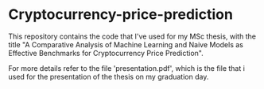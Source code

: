 # Cryptocurrency-price-prediction
This repository contains the code that I've used for my MSc thesis, with the title "A Comparative Analysis of Machine Learning and Naive Models as Effective Benchmarks for Cryptocurrency Price Prediction".


For more details refer to the file 'presentation.pdf', which is the file that i used for the presentation of the thesis on my graduation day.
